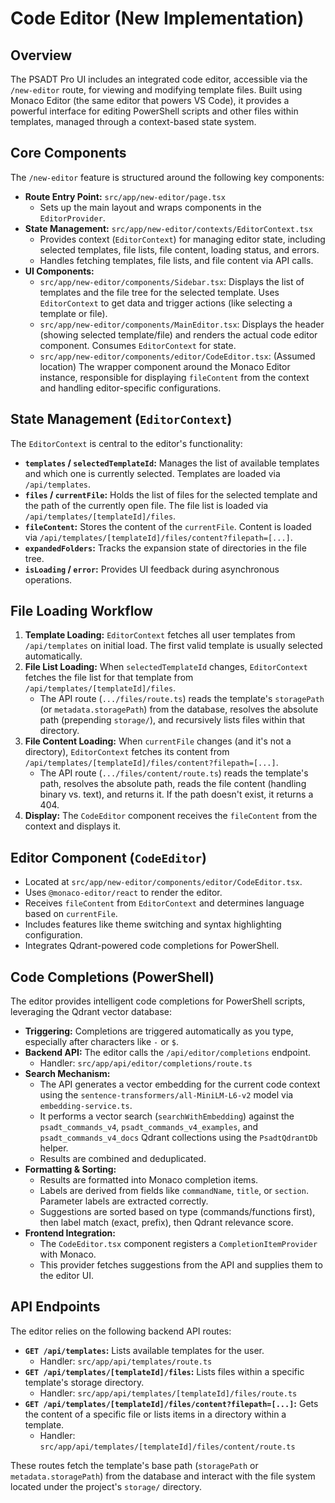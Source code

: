 # Code Editor (New Implementation)

## Overview

The PSADT Pro UI includes an integrated code editor, accessible via the `/new-editor` route, for viewing and modifying template files. Built using Monaco Editor (the same editor that powers VS Code), it provides a powerful interface for editing PowerShell scripts and other files within templates, managed through a context-based state system.

## Core Components

The `/new-editor` feature is structured around the following key components:

-   **Route Entry Point:** `src/app/new-editor/page.tsx`
    -   Sets up the main layout and wraps components in the `EditorProvider`.
-   **State Management:** `src/app/new-editor/contexts/EditorContext.tsx`
    -   Provides context (`EditorContext`) for managing editor state, including selected templates, file lists, file content, loading status, and errors.
    -   Handles fetching templates, file lists, and file content via API calls.
-   **UI Components:**
    -   `src/app/new-editor/components/Sidebar.tsx`: Displays the list of templates and the file tree for the selected template. Uses `EditorContext` to get data and trigger actions (like selecting a template or file).
    -   `src/app/new-editor/components/MainEditor.tsx`: Displays the header (showing selected template/file) and renders the actual code editor component. Consumes `EditorContext` for state.
    -   `src/app/new-editor/components/editor/CodeEditor.tsx`: (Assumed location) The wrapper component around the Monaco Editor instance, responsible for displaying `fileContent` from the context and handling editor-specific configurations.

## State Management (`EditorContext`)

The `EditorContext` is central to the editor's functionality:

-   **`templates` / `selectedTemplateId`:** Manages the list of available templates and which one is currently selected. Templates are loaded via `/api/templates`.
-   **`files` / `currentFile`:** Holds the list of files for the selected template and the path of the currently open file. The file list is loaded via `/api/templates/[templateId]/files`.
-   **`fileContent`:** Stores the content of the `currentFile`. Content is loaded via `/api/templates/[templateId]/files/content?filepath=[...]`.
-   **`expandedFolders`:** Tracks the expansion state of directories in the file tree.
-   **`isLoading` / `error`:** Provides UI feedback during asynchronous operations.

## File Loading Workflow

1.  **Template Loading:** `EditorContext` fetches all user templates from `/api/templates` on initial load. The first valid template is usually selected automatically.
2.  **File List Loading:** When `selectedTemplateId` changes, `EditorContext` fetches the file list for that template from `/api/templates/[templateId]/files`.
    -   The API route (`.../files/route.ts`) reads the template's `storagePath` (or `metadata.storagePath`) from the database, resolves the absolute path (prepending `storage/`), and recursively lists files within that directory.
3.  **File Content Loading:** When `currentFile` changes (and it's not a directory), `EditorContext` fetches its content from `/api/templates/[templateId]/files/content?filepath=[...]`.
    -   The API route (`.../files/content/route.ts`) reads the template's path, resolves the absolute path, reads the file content (handling binary vs. text), and returns it. If the path doesn't exist, it returns a 404.
4.  **Display:** The `CodeEditor` component receives the `fileContent` from the context and displays it.

## Editor Component (`CodeEditor`)

-   Located at `src/app/new-editor/components/editor/CodeEditor.tsx`.
-   Uses `@monaco-editor/react` to render the editor.
-   Receives `fileContent` from `EditorContext` and determines language based on `currentFile`.
-   Includes features like theme switching and syntax highlighting configuration.
-   Integrates Qdrant-powered code completions for PowerShell.

## Code Completions (PowerShell)

The editor provides intelligent code completions for PowerShell scripts, leveraging the Qdrant vector database:

-   **Triggering:** Completions are triggered automatically as you type, especially after characters like `-` or `$`.
-   **Backend API:** The editor calls the `/api/editor/completions` endpoint.
    -   Handler: `src/app/api/editor/completions/route.ts`
-   **Search Mechanism:**
    -   The API generates a vector embedding for the current code context using the `sentence-transformers/all-MiniLM-L6-v2` model via `embedding-service.ts`.
    -   It performs a vector search (`searchWithEmbedding`) against the `psadt_commands_v4`, `psadt_commands_v4_examples`, and `psadt_commands_v4_docs` Qdrant collections using the `PsadtQdrantDb` helper.
    -   Results are combined and deduplicated.
-   **Formatting & Sorting:**
    -   Results are formatted into Monaco completion items.
    -   Labels are derived from fields like `commandName`, `title`, or `section`. Parameter labels are extracted correctly.
    -   Suggestions are sorted based on type (commands/functions first), then label match (exact, prefix), then Qdrant relevance score.
-   **Frontend Integration:**
    -   The `CodeEditor.tsx` component registers a `CompletionItemProvider` with Monaco.
    -   This provider fetches suggestions from the API and supplies them to the editor UI.

## API Endpoints

The editor relies on the following backend API routes:

-   **`GET /api/templates`:** Lists available templates for the user.
    -   Handler: `src/app/api/templates/route.ts`
-   **`GET /api/templates/[templateId]/files`:** Lists files within a specific template's storage directory.
    -   Handler: `src/app/api/templates/[templateId]/files/route.ts`
-   **`GET /api/templates/[templateId]/files/content?filepath=[...]`:** Gets the content of a specific file or lists items in a directory within a template.
    -   Handler: `src/app/api/templates/[templateId]/files/content/route.ts`

These routes fetch the template's base path (`storagePath` or `metadata.storagePath`) from the database and interact with the file system located under the project's `storage/` directory.